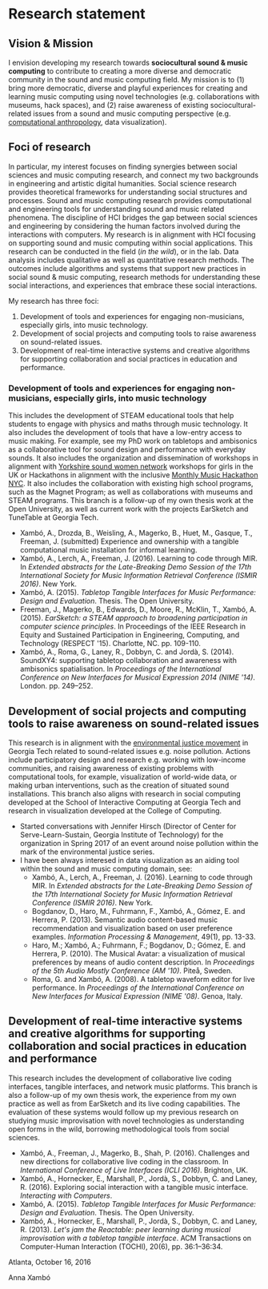 # Research statement

## Vision & Mission
 
 I envision developing my research towards **sociocultural sound & music computing** to contribute to creating a more diverse and democratic community in the sound and music computing field. My mission is to (1) bring more democratic, diverse and playful experiences for creating and learning music computing using novel technologies (e.g. collaborations with museums, hack spaces), and (2) raise awareness of existing sociocultural-related issues from a sound and music computing perspective (e.g. [computational anthropology](https://www.technologyreview.com/s/528216/the-emerging-science-of-computational-anthropology/), data visualization). 
 
## Foci of research
 
 In particular, my interest focuses on finding synergies between social sciences and music computing research, and connect my two backgrounds in engineering and artistic digital humanities. Social science research provides theoretical frameworks for understanding social structures and processes. Sound and music computing research provides computational and engineering tools for understanding sound and music related phenomena. The discipline of HCI bridges the gap between social sciences and engineering by considering the human factors involved during the interactions with computers. My research is in alignment with HCI focusing on supporting sound and music computing within social applications. This research can be conducted in the field (*in the wild*), or in the lab. Data analysis includes qualitative as well as quantitative research methods. The outcomes include algorithms and systems that support new practices in social sound & music computing, research methods for understanding these social interactions, and experiences that embrace these social interactions.
 
My research has three foci:

1. Development of tools and experiences for engaging non-musicians, especially girls, into music technology.
2. Development of social projects and computing tools to raise awareness on sound-related issues. 
3. Development of real-time interactive systems and creative algorithms for supporting collaboration and social practices in education and performance.

### Development of tools and experiences for engaging non-musicians, especially girls, into music technology

This includes the development of STEAM educational tools that help students to engage with physics and maths through music technology. It also includes the development of tools that have a low-entry access to music making. For example, see my PhD work on tabletops and ambisonics as a collaborative tool for sound design and performance with everyday sounds. It also includes the organization and dissemination of workshops in alignment with [Yorkshire sound women network](https://yorkshiresoundwomen.wordpress.com/) workshops for girls in the UK or Hackathons in alignment with the inclusive [Monthly Music Hackathon NYC](monthlymusichackathon.org). It also includes the collaboration with existing high school programs, such as the Magnet Program; as well as collaborations with museums and STEAM programs. This branch is a follow-up of my own thesis work at the Open University, as well as current work with the projects EarSketch and TuneTable at Georgia Tech. 

* Xambó, A., Drozda, B., Weisling, A., Magerko, B., Huet, M., Gasque, T., Freeman, J. (submitted) Experience and ownership with a tangible computational music installation for informal learning.
* Xambó, A., Lerch, A., Freeman, J. (2016). Learning to code through MIR. In *Extended abstracts for the Late-Breaking Demo Session of the 17th International Society for Music Information Retrieval Conference (ISMIR 2016)*. New York.
* Xambó, A. (2015). *Tabletop Tangible Interfaces for Music Performance: Design and Evaluation*. Thesis. The Open University.
* Freeman, J., Magerko, B., Edwards, D., Moore, R., McKlin, T., Xambó, A. (2015). *EarSketch: a STEAM approach to broadening participation in computer science principles*. In Proceedings of the IEEE Research in Equity and Sustained Participation in Engineering, Computing, and Technology (RESPECT '15). Charlotte, NC. pp. 109-110.
* Xambó, A., Roma, G., Laney, R., Dobbyn, C. and Jordà, S. (2014). SoundXY4: supporting tabletop collaboration and awareness with ambisonics spatialisation. In *Proceedings of the International Conference on New Interfaces for Musical Expression 2014 (NIME '14)*. London. pp. 249–252.

## Development of social projects and computing tools to raise awareness on sound-related issues

This research is in alignment with the [environmental justice movement](http://serve-learn-sustain.gatech.edu/environmental-justice-series) in Georgia Tech related to sound-related issues e.g. noise pollution. 
Actions include participatory design and research e.g. working with low-income communities, and raising awareness of existing problems with computational tools, for example, visualization of world-wide data, or making urban interventions, such as the creation of situated sound installations. This branch also aligns with research in social computing developed at the School of Interactive Computing at Georgia Tech and research in visualization developed at the College of Computing. 

* Started conversations with Jennifer Hirsch (Director of Center for Serve-Learn-Sustain, Georgia Institute of Technology) for the organization in Spring 2017 of an event around noise pollution within the mark of the environmental justice series.
* I have been always interesed in data visualization as an aiding tool within the sound and music computing domain, see:
	* Xambó, A., Lerch, A., Freeman, J. (2016). Learning to code through MIR. In *Extended abstracts for the Late-Breaking Demo Session of the 17th International Society for Music Information Retrieval Conference (ISMIR 2016)*. New York. 
	* Bogdanov, D., Haro, M., Fuhrmann, F., Xambó, A., Gómez, E. and Herrera, P. (2013). Semantic audio content-based music recommendation and visualization based on user preference examples. *Information Processing & Management*, 49(1), pp. 13-33.
	* Haro, M.; Xambó, A.; Fuhrmann, F.; Bogdanov, D.; Gómez, E. and Herrera, P. (2010). The Musical Avatar: a visualization of musical preferences by means of audio content description. In *Proceedings of the 5th Audio Mostly Conference (AM '10)*. Piteå, Sweden.
	* Roma, G. and Xambó, A. (2008). A tabletop waveform editor for live performance. In *Proceedings of the International Conference on New Interfaces for Musical Expression (NIME '08)*. Genoa, Italy.

## Development of real-time interactive systems and creative algorithms for supporting collaboration and social practices in education and performance

This research includes the development of collaborative live coding interfaces, tangible interfaces, and network music platforms. 
This branch is also a follow-up of my own thesis work, the experience from my own practice as well as from EarSketch and its live coding capabilities. The evaluation of these systems would follow up my previous research on studying music improvisation with novel technologies as understanding open forms in the wild, borrowing methodological tools from social sciences. 

* Xambó, A., Freeman, J., Magerko, B., Shah, P. (2016). Challenges and new directions for collaborative live coding in the classroom. In *International Conference of Live Interfaces (ICLI 2016)*. Brighton, UK.
* Xambó, A., Hornecker, E., Marshall, P., Jordà, S., Dobbyn, C. and Laney, R. (2016). Exploring social interaction with a tangible music interface. *Interacting with Computers*.
* Xambó, A. (2015). *Tabletop Tangible Interfaces for Music Performance: Design and Evaluation*. Thesis. The Open University.
* Xambó, A., Hornecker, E., Marshall, P., Jordà, S., Dobbyn, C. and Laney, R. (2013). *Let's jam the Reactable: peer learning during musical improvisation with a tabletop tangible interface*. ACM Transactions on Computer-Human Interaction (TOCHI), 20(6), pp. 36:1–36:34.
 
Atlanta, October 16, 2016

Anna Xambó
